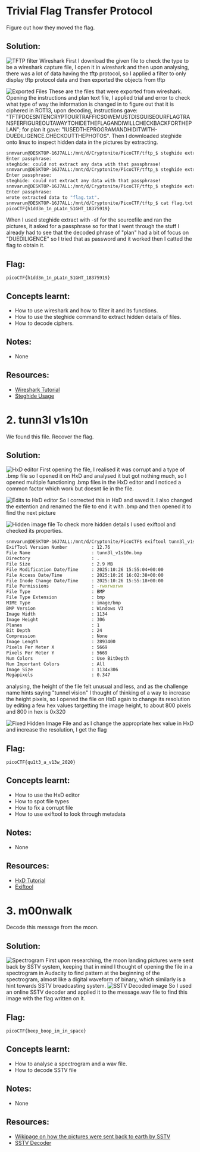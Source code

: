 # Trivial Flag Transfer Protocol
Figure out how they moved the flag.

## Solution:
![TFTP filter Wireshark](image.png)
First I download the given file to check the type to be a wireshark capture file, I open it in wireshark and then upon analysing, there was a lot of data having the tftp protocol, so I applied a filter to only display tftp protocol data and then exported the objects from tftp

![Exported Files](image-1.png)
These are the files that were exported from wireshark. Opening the instructions and plan text file, I applied trial and error to check what type of way the information is changed in to figure out that it is ciphered in ROT13, upon decoding, instructions gave: "TFTPDOESNTENCRYPTOURTRAFFICSOWEMUSTDISGUISEOURFLAGTRANSFERFIGUREOUTAWAYTOHIDETHEFLAGANDIWILLCHECKBACKFORTHEPLAN"; for plan it gave: "IUSEDTHEPROGRAMANDHIDITWITH-DUEDILIGENCE.CHECKOUTTHEPHOTOS". Then I downloaded steghide onto linux to inspect hidden data in the pictures by extracting.

```bash
snmvarun@DESKTOP-16J7ALL:/mnt/d/Cryptonite/PicoCTF/tftp_$ steghide extract -sf picture1.bmp
Enter passphrase:
steghide: could not extract any data with that passphrase!
snmvarun@DESKTOP-16J7ALL:/mnt/d/Cryptonite/PicoCTF/tftp_$ steghide extract -sf picture2.bmp
Enter passphrase:
steghide: could not extract any data with that passphrase!
snmvarun@DESKTOP-16J7ALL:/mnt/d/Cryptonite/PicoCTF/tftp_$ steghide extract -sf picture3.bmp
Enter passphrase:
wrote extracted data to "flag.txt".
snmvarun@DESKTOP-16J7ALL:/mnt/d/Cryptonite/PicoCTF/tftp_$ cat flag.txt
picoCTF{h1dd3n_1n_pLa1n_51GHT_18375919}
```
When I used steghide extract with -sf for the sourcefile and ran the pictures, it asked for a passphrase so for that I went through the stuff I already had to see that the decoded phrase of "plan" had a bit of focus on "DUEDILIGENCE" so I tried that as password and it worked then I catted the flag to obtain it.

## Flag:

```
picoCTF{h1dd3n_1n_pLa1n_51GHT_18375919}
```

## Concepts learnt:
- How to use wireshark and how to filter it and its functions.
- How to use the steghide command to extract hidden details of files.
- How to decode ciphers.
 
## Notes:
- None

## Resources:

- [Wireshark Tutorial](https://youtu.be/lb1Dw0elw0Q?si=dQ7QmG2uPkdGDwmZ)
- [Steghide Usage](https://www.kali.org/tools/steghide/)
 

# 2. tunn3l v1s10n

We found this file. Recover the flag.

## Solution:
![HxD editor](image-2.png)
First opening the file, I realised it was corrupt and a type of .bmp file so I opened it on HxD and analysed it but got nothing much, so I opened multiple functioning .bmp files in the HxD editor and I noticed a common factor which work but doesnt lie in the file. 

![Edits to HxD editor](image-3.png) 
So I corrected this in HxD and saved it. I also changed the extention and renamed the file to end it with .bmp and then opened it to find the next picture 

![Hidden image file](tunn3l_v1s10n-1.bmp)
To check more hidden details I used exiftool and checked its properties. 

```bash
snmvarun@DESKTOP-16J7ALL:/mnt/d/Cryptonite/PicoCTF$ exiftool tunn3l_v1s10n.bmp
ExifTool Version Number         : 12.76
File Name                       : tunn3l_v1s10n.bmp
Directory                       : .
File Size                       : 2.9 MB
File Modification Date/Time     : 2025:10:26 15:55:04+00:00
File Access Date/Time           : 2025:10:26 16:02:38+00:00
File Inode Change Date/Time     : 2025:10:26 15:55:18+00:00
File Permissions                : -rwxrwxrwx
File Type                       : BMP
File Type Extension             : bmp
MIME Type                       : image/bmp
BMP Version                     : Windows V3
Image Width                     : 1134
Image Height                    : 306
Planes                          : 1
Bit Depth                       : 24
Compression                     : None
Image Length                    : 2893400
Pixels Per Meter X              : 5669
Pixels Per Meter Y              : 5669
Num Colors                      : Use BitDepth
Num Important Colors            : All
Image Size                      : 1134x306
Megapixels                      : 0.347
```
analysing, the height of the file felt unusual and less, and as the challenge name hints saying "tunnel vision" I thought of thinking of a way to increase the height pixels, so I opened the file on HxD again to change its resolution by editing a few hex values targetting the image height, to about 800 pixels and 800 in hex is 0x320

![Fixed Hidden Image File](tunn3l_v1s10n-2.bmp)
and as I change the appropriate hex value in HxD and increase the resolution, I get the flag 

## Flag:

```
picoCTF{qu1t3_a_v13w_2020}
```

## Concepts learnt:

- How to use the HxD editor
- How to spot file types
- How to fix a corrupt file
- How to use exiftool to look through metadata

## Notes:

- None

## Resources:

- [HxD Tutorial](https://youtu.be/3xFQM6d7vnA?si=XlclRrhmEbIndma6)
- [Exiftool](https://youtu.be/rMdLcYXG1u4?si=Ifb24mxbPW7KC4Ac)

# 3. m00nwalk 
Decode this message from the moon.

## Solution:
![Spectrogram](image-4.png)
First upon researching, the moon landing pictures were sent back by SSTV system, keeping that in mind I thought of opening the file in a spectrogram in Audacity to find pattern at the beginning of the spectrogram, almost like a digital waveform of binary, which similarly is a hint towards SSTV broadcasting system.
![SSTV Decoded image](image-5.png)
So I used an online SSTV decoder and applied it to the message.wav file to find this image with the flag written on it.

## Flag:

```
picoCTF{beep_boop_im_in_space}
```

## Concepts learnt:

- How to analyse a spectrogram and a wav file.
- How to decode SSTV file 

## Notes:
- None

## Resources:
- [Wikipage on how the pictures were sent back to earth by SSTV](https://en.wikipedia.org/wiki/Apollo_11_missing_tapes#:~:text=Apollo%2011%20was%20the%20spaceflight,lines%20of%20resolution%2C%20progressively%20scanned)
- [SSTV Decoder](https://sstv-decoder.mathieurenaud.fr/)


